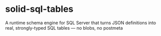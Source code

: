 # solid-sql-tables
A runtime schema engine for SQL Server that turns JSON definitions into real, strongly-typed SQL tables — no blobs, no postmeta

